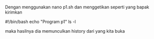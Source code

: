 Dengan menggunakan nano p1.sh
dan menggetikan seperti yang bapak kirimkan

#!/bin/bash
echo "Program p1"
ls -l

maka hasilnya dia memunculkan history dari yang kita buka
